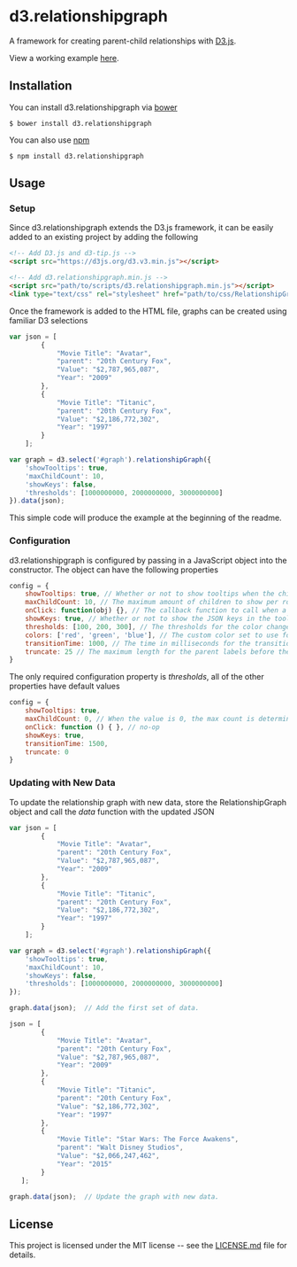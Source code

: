# d3.relationshipgraph
A framework for creating parent-child relationships with [D3.js](http://www.d3js.org).

View a working example [here](https://cdn.rawgit.com/hkelly93/d3-relationshipGraph/master/examples/index.html).

## Installation
You can install d3.relationshipgraph via [bower](http://bower.io)

```
$ bower install d3.relationshipgraph
```
You can also use [npm](http://npmjs.org)

```
$ npm install d3.relationshipgraph
```

## Usage
### Setup
Since d3.relationshipgraph extends the D3.js framework, it can be easily added to an existing project by adding the following

```html
<!-- Add D3.js and d3-tip.js -->
<script src="https://d3js.org/d3.v3.min.js"></script>

<!-- Add d3.relationshipgraph.min.js -->
<script src="path/to/scripts/d3.relationshipgraph.min.js"></script>
<link type="text/css" rel="stylesheet" href="path/to/css/RelationshipGraph.css">
````

Once the framework is added to the HTML file, graphs can be created using familiar D3 selections

```javascript
var json = [
        {
            "Movie Title": "Avatar",
            "parent": "20th Century Fox",
            "Value": "$2,787,965,087",
            "Year": "2009"
        },
        {
            "Movie Title": "Titanic",
            "parent": "20th Century Fox",
            "Value": "$2,186,772,302",
            "Year": "1997"
        }
    ];

var graph = d3.select('#graph').relationshipGraph({
    'showTooltips': true,
    'maxChildCount': 10,
    'showKeys': false,
    'thresholds': [1000000000, 2000000000, 3000000000]
}).data(json);
```

This simple code will produce the example at the beginning of the readme.

### Configuration

d3.relationshipgraph is configured by passing in a JavaScript object into the constructor. The object can have the following properties

```Javascript
config = {
    showTooltips: true, // Whether or not to show tooltips when the child block is moused over.
    maxChildCount: 10, // The maximum amount of children to show per row before wrapping.
    onClick: function(obj) {}, // The callback function to call when a child block is clicked on. This gets passed the JSON for the object.
    showKeys: true, // Whether or not to show the JSON keys in the tooltip
    thresholds: [100, 200, 300], // The thresholds for the color changes. If the values are strings, the colors are determined by the value of the child being equal to the threshold. If the thresholds are numbers, the color is determined by the value being less than the threshold.
    colors: ['red', 'green', 'blue'], // The custom color set to use for the child blocks. These can be color names, HEX values, or RGBA values.
    transitionTime: 1000, // The time in milliseconds for the transitions. Set to 0 to disable.
    truncate: 25 // The maximum length for the parent labels before they get truncated. Set to 0 to disable.
}
```

The only required configuration property is *thresholds*, all of the other properties have default values

```Javascript
config = {
    showTooltips: true,
    maxChildCount: 0, // When the value is 0, the max count is determined by the width of the parent element.
    onClick: function () { }, // no-op
    showKeys: true,
    transitionTime: 1500,
    truncate: 0
}
```

### Updating with New Data
To update the relationship graph with new data, store the RelationshipGraph object and call the *data* function with the updated JSON

```Javascript
var json = [
        {
            "Movie Title": "Avatar",
            "parent": "20th Century Fox",
            "Value": "$2,787,965,087",
            "Year": "2009"
        },
        {
            "Movie Title": "Titanic",
            "parent": "20th Century Fox",
            "Value": "$2,186,772,302",
            "Year": "1997"
        }
    ];

var graph = d3.select('#graph').relationshipGraph({
    'showTooltips': true,
    'maxChildCount': 10,
    'showKeys': false,
    'thresholds': [1000000000, 2000000000, 3000000000]
});

graph.data(json);  // Add the first set of data.

json = [
        {
            "Movie Title": "Avatar",
            "parent": "20th Century Fox",
            "Value": "$2,787,965,087",
            "Year": "2009"
        },
        {
            "Movie Title": "Titanic",
            "parent": "20th Century Fox",
            "Value": "$2,186,772,302",
            "Year": "1997"
        },
        {
            "Movie Title": "Star Wars: The Force Awakens",
            "parent": "Walt Disney Studios",
            "Value": "$2,066,247,462",
            "Year": "2015"
        }
   ];

graph.data(json);  // Update the graph with new data.
````

## License
This project is licensed under the MIT license -- see the [LICENSE.md](LICENSE.md) file for details.
